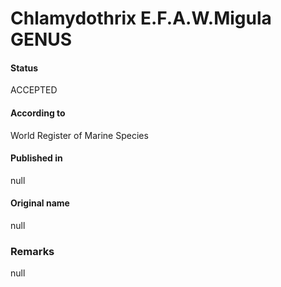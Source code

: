 Chlamydothrix E.F.A.W.Migula GENUS
=======

#### Status
ACCEPTED

#### According to
World Register of Marine Species

#### Published in
null

#### Original name
null

### Remarks
null